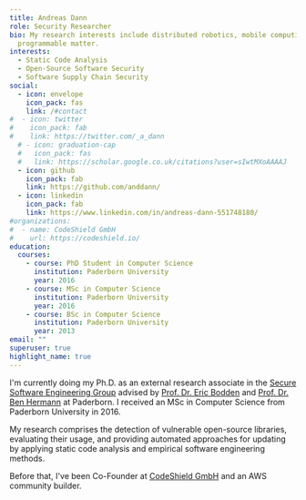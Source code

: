 ```yaml
---
title: Andreas Dann
role: Security Researcher
bio: My research interests include distributed robotics, mobile computing and
  programmable matter.
interests:
  - Static Code Analysis
  - Open-Source Software Security
  - Software Supply Chain Security
social:
  - icon: envelope
    icon_pack: fas
    link: /#contact
#  - icon: twitter
#    icon_pack: fab
#    link: https://twitter.com/_a_dann
  # - icon: graduation-cap
  #   icon_pack: fas
  #   link: https://scholar.google.co.uk/citations?user=sIwtMXoAAAAJ
  - icon: github
    icon_pack: fab
    link: https://github.com/anddann/
  - icon: linkedin
    icon_pack: fab
    link: https://www.linkedin.com/in/andreas-dann-551748180/
#organizations:
#  - name: CodeShield GmbH
#    url: https://codeshield.io/
education:
  courses:
    - course: PhD Student in Computer Science
      institution: Paderborn University
      year: 2016
    - course: MSc in Computer Science
      institution: Paderborn University
      year: 2016
    - course: BSc in Computer Science
      institution: Paderborn University
      year: 2013
email: ""
superuser: true
highlight_name: true
---
```


I'm currently doing my Ph.D. as an external research associate in the [Secure Software Engineering Group](https://www.hni.uni-paderborn.de/en/sse/) advised by [Prof. Dr. Eric Bodden](https://www.bodden.de/) and [Prof. Dr. Ben Hermann](https://benhermann.eu/) at Paderborn. 
I received an MSc in Computer Science from Paderborn University in 2016. 

My research comprises the detection of vulnerable open-source libraries, evaluating their usage, and providing automated approaches for updating by applying static code analysis and empirical software engineering methods.


Before that, I've been Co-Founder at [CodeShield GmbH](https://codeshield.io) and an AWS community builder. 

<!-- I'm also one of the main contributors of the static analysis framework [Soot](https://github.com/soot-oss/soot). -->


<!-- {{< icon name="download" pack="fas" >}} Download my {{< staticref "uploads/demo_resume.pdf" "newtab" >}}resumé{{< /staticref >}}. -->
